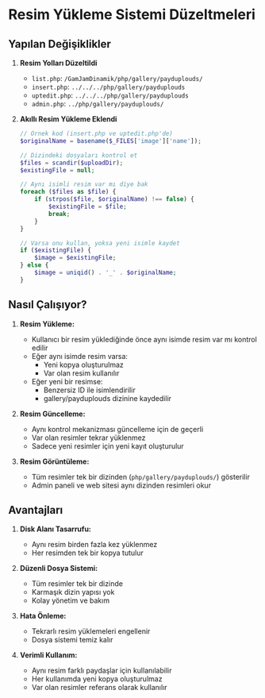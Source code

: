 # Resim Yükleme Sistemi Düzeltmeleri

## Yapılan Değişiklikler

1. **Resim Yolları Düzeltildi**
   - `list.php`: `/GamJamDinamik/php/gallery/payduplouds/` 
   - `insert.php`: `../../../php/gallery/payduplouds`
   - `uptedit.php`: `../../../php/gallery/payduplouds`
   - `admin.php`: `../php/gallery/payduplouds/`

2. **Akıllı Resim Yükleme Eklendi**
   ```php
   // Örnek kod (insert.php ve uptedit.php'de)
   $originalName = basename($_FILES['image']['name']);
   
   // Dizindeki dosyaları kontrol et
   $files = scandir($uploadDir);
   $existingFile = null;
   
   // Aynı isimli resim var mı diye bak
   foreach ($files as $file) {
       if (strpos($file, $originalName) !== false) {
           $existingFile = $file;
           break;
       }
   }
   
   // Varsa onu kullan, yoksa yeni isimle kaydet
   if ($existingFile) {
       $image = $existingFile;
   } else {
       $image = uniqid() . '_' . $originalName;
   }
   ```

## Nasıl Çalışıyor?

1. **Resim Yükleme:**
   - Kullanıcı bir resim yüklediğinde önce aynı isimde resim var mı kontrol edilir
   - Eğer aynı isimde resim varsa:
     * Yeni kopya oluşturulmaz
     * Var olan resim kullanılır
   - Eğer yeni bir resimse:
     * Benzersiz ID ile isimlendirilir
     * gallery/payduplouds dizinine kaydedilir

2. **Resim Güncelleme:**
   - Aynı kontrol mekanizması güncelleme için de geçerli
   - Var olan resimler tekrar yüklenmez
   - Sadece yeni resimler için yeni kayıt oluşturulur

3. **Resim Görüntüleme:**
   - Tüm resimler tek bir dizinden (`php/gallery/payduplouds/`) gösterilir
   - Admin paneli ve web sitesi aynı dizinden resimleri okur

## Avantajları

1. **Disk Alanı Tasarrufu:**
   - Aynı resim birden fazla kez yüklenmez
   - Her resimden tek bir kopya tutulur

2. **Düzenli Dosya Sistemi:**
   - Tüm resimler tek bir dizinde
   - Karmaşık dizin yapısı yok
   - Kolay yönetim ve bakım

3. **Hata Önleme:**
   - Tekrarlı resim yüklemeleri engellenir
   - Dosya sistemi temiz kalır

4. **Verimli Kullanım:**
   - Aynı resim farklı paydaşlar için kullanılabilir
   - Her kullanımda yeni kopya oluşturulmaz
   - Var olan resimler referans olarak kullanılır